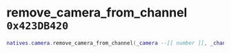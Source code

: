 # remove_camera_from_channel `0x423DB420`

```lua
natives.camera.remove_camera_from_channel(_camera --[[ number ]], _channel --[[ number ]])
```